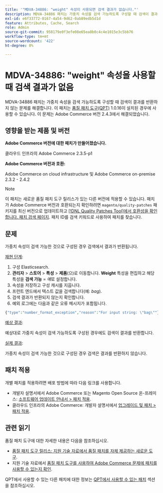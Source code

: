 ```yaml
---
title: '"MDVA-34886: "weight" 속성이 사용되면 검색 결과가 없습니다."'
description: MDVA-34886 패치는 가중치 속성을 검색 가능하도록 구성할 때 검색이 결과를 반환하지 않는 문제를 해결합니다. 이 패치는 [Quality Patches Tool (QPT)](/help/announcements/adobe-commerce-announcements/magento-quality-patches-released-new-tool-to-self-serve-quality-patches.md) 1.0.16이 설치된 경우 사용할 수 있습니다. 이 문제는 Adobe Commerce 버전 2.4.3에서 해결되었습니다.
exl-id: e6f33772-0167-4a54-9d62-0ab89edb5d1d
feature: Attributes, Cache, Search
role: Admin
source-git-commit: 958179e0f3efe08e65ea8b0c4c4e1015e3c5bb76
workflow-type: tm+mt
source-wordcount: '422'
ht-degree: 0%

---
```


# MDVA-34886: &quot;weight&quot; 속성을 사용할 때 검색 결과가 없음

MDVA-34886 패치는 가중치 속성을 검색 가능하도록 구성할 때 검색이 결과를 반환하지 않는 문제를 해결합니다. 이 패치는 [품질 패치 도구(QPT)](/help/announcements/adobe-commerce-announcements/magento-quality-patches-released-new-tool-to-self-serve-quality-patches.md) 1.0.16이 설치된 경우에 사용할 수 있습니다. 이 문제는 Adobe Commerce 버전 2.4.3에서 해결되었습니다.

## 영향을 받는 제품 및 버전

**Adobe Commerce 버전에 대한 패치가 만들어졌습니다.**

클라우드 인프라의 Adobe Commerce 2.3.5-p1

**Adobe Commerce 버전과 호환:**

Adobe Commerce on cloud infrastructure 및 Adobe Commerce on-premise 2.3.2 - 2.4.2

>[!NOTE]
>
>이 패치는 새로운 품질 패치 도구 릴리스가 있는 다른 버전에 적용할 수 있습니다. 패치가 Adobe Commerce 버전과 호환되는지 확인하려면 `magento/quality-patches` 패키지를 최신 버전으로 업데이트하고 [[!DNL Quality Patches Tool]에서 호환성을 확인합니다. 패치 검색 페이지](https://devdocs.magento.com/quality-patches/tool.html#patch-grid). 패치 ID를 검색 키워드로 사용하여 패치를 찾습니다.

## 문제

가중치 속성이 검색 가능한 것으로 구성된 경우 검색에서 결과가 반환됩니다.

<u>재현 단계</u>:

1. 구성 Elasticsearch.
1. **관리자** > **스토어** > **특성** > **제품**(으)로 이동합니다. **Weight** 특성을 편집하고 해당 특성을 **검색 가능** = *예*&#x200B;로 설정합니다.
1. 속성을 저장하고 구성 캐시를 지웁니다.
1. 프런트 엔드에서 텍스트 값을 검색합니다(예: *bag*).
1. 검색 결과가 반환되지 않는지 확인합니다.
1. 예외 로그에는 다음과 같은 오류 메시지가 포함됩니다.

```php
{"type":"number_format_exception","reason":"For input string: \"bag\""}
```

<u>예상 결과</u>:

예상대로 가중치 속성이 검색 가능하도록 구성된 경우에도 검색이 결과를 반환합니다.

<u>실제 결과</u>:

가중치 속성이 검색 가능한 것으로 구성된 경우 검색은 결과를 반환하지 않습니다.

## 패치 적용

개별 패치를 적용하려면 배포 방법에 따라 다음 링크를 사용합니다.

* 개발자 설명서에서 Adobe Commerce 또는 Magento Open Source 온-프레미스: [소프트웨어 업데이트 안내서 > 패치 적용](https://devdocs.magento.com/guides/v2.4/comp-mgr/patching/mqp.html).
* 클라우드 인프라의 Adobe Commerce: 개발자 설명서에서 [업그레이드 및 패치 > 패치 적용](https://devdocs.magento.com/cloud/project/project-patch.html).

## 관련 읽기

품질 패치 도구에 대한 자세한 내용은 다음을 참조하십시오.

* [품질 패치 도구 릴리스: 지원 기술 자료에서 품질 패치를 자체 제공하는 새로운 도구](/help/announcements/adobe-commerce-announcements/magento-quality-patches-released-new-tool-to-self-serve-quality-patches.md).
* 지원 기술 자료에서 [품질 패치 도구를 사용하여 Adobe Commerce 문제에 패치를 사용할 수 있는지 확인](/help/support-tools/patches-available-in-qpt-tool/check-patch-for-magento-issue-with-magento-quality-patches.md).

QPT에서 사용할 수 있는 다른 패치에 대한 정보는 [QPT에서 사용할 수 있는 패치](https://support.magento.com/hc/en-us/sections/360010506631-Patches-available-in-QPT-tool-) 섹션을 참조하십시오.
